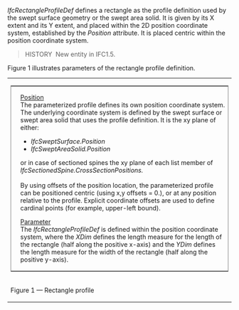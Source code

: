 ﻿_IfcRectangleProfileDef_ defines a rectangle as the profile definition used by the swept surface geometry or the swept area solid. It is given by its X extent and its Y extent, and placed within the 2D position coordinate system, established by the _Position_ attribute. It is placed centric within the position coordinate system.

> HISTORY&nbsp; New entity in IFC1.5.

Figure 1 illustrates parameters of the rectangle profile definition.

<table><tr><td>
<table frame="border" width="100%">
  <tbody>
    <tr>
      <td width="420"><img src="../../../../../../figures/ifcrectangleprofiledef-layout1.gif" alt="rectangle profile" border="0" height="300" width="400"></td>
      <td align="left" valign="top" width="100%">
      <p><u>Position</u>
      <br>
The parameterized profile defines its own position coordinate system.
The underlying
coordinate system is defined by the swept surface or swept area solid
that uses the profile definition. It is the xy plane of either: </p>
      <ul>
        <li style="font-style: italic;">IfcSweptSurface.Position</li>
        <li style="font-style: italic;">IfcSweptAreaSolid.Position</li>
      </ul>
or in case of sectioned spines the xy plane of each list member of <span style="font-style: italic;">IfcSectionedSpine.CrossSectionPositions.</span>
      <br>
      <br>
By using offsets of the position location, the parameterized profile
can be positioned centric (using x,y offsets = 0.), or at any position
relative to the profile. Explicit coordinate offsets are used to define
cardinal points (for example, upper-left bound).
      <p><u>Parameter</u>
      <br>
The <em>IfcRectangleProfileDef</em>
is defined within the position
coordinate system, where the <em>XDim</em>
defines the length measure
for the length of the rectangle (half along the positive x-axis) and
the <em>YDim</em>
defines the length measure for the width of the
rectangle (half along the positive y-axis).</p>
      </td>
    </tr>
  </tbody>
</table>
</td></tr>
<tr><td><p class="figure">Figure 1 &mdash; Rectangle profile</p></td></tr>
</table>